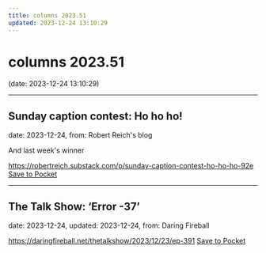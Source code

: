 ```yaml
---
title: columns 2023.51
updated: 2023-12-24 13:10:29
---
```


# columns 2023.51

(date: 2023-12-24 13:10:29)

---

## Sunday caption contest: Ho ho ho! 

date: 2023-12-24, from: Robert Reich's blog

And last week's winner

<span class="feed-item-link">
<a href="https://robertreich.substack.com/p/sunday-caption-contest-ho-ho-ho-92e">https://robertreich.substack.com/p/sunday-caption-contest-ho-ho-ho-92e</a> <a href="https://getpocket.com/save" class="pocket-btn" data-lang="en" data-save-url="https://robertreich.substack.com/p/sunday-caption-contest-ho-ho-ho-92e">Save to Pocket</a>
</span>

---

## The Talk Show: ‘Error -37’

date: 2023-12-24, updated: 2023-12-24, from: Daring Fireball



<span class="feed-item-link">
<a href="https://daringfireball.net/thetalkshow/2023/12/23/ep-391">https://daringfireball.net/thetalkshow/2023/12/23/ep-391</a> <a href="https://getpocket.com/save" class="pocket-btn" data-lang="en" data-save-url="https://daringfireball.net/thetalkshow/2023/12/23/ep-391">Save to Pocket</a>
</span>



<script type="text/javascript">!function(d,i){if(!d.getElementById(i)){var j=d.createElement("script");j.id=i;j.src="https://widgets.getpocket.com/v1/j/btn.js?v=1";var w=d.getElementById(i);d.body.appendChild(j);}}(document,"pocket-btn-js");</script>

